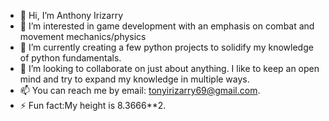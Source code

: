 - 👋 Hi, I’m Anthony Irizarry 
- 👀 I’m interested in game development with an emphasis on combat and movement mechanics/physics
- 🌱 I’m currently creating a few python projects to solidify my knowledge of python fundamentals.
- 💞️ I’m looking to collaborate on just about anything. I like to keep an open mind and try to expand my knowledge in multiple ways.
- 📫 You can reach me by email: tonyirizarry69@gmail.com.
- ⚡ Fun fact:My height is 8.3666**2.

<!---
AnthonyI-626/AnthonyI-626 is a ✨ special ✨ repository because its `README.md` (this file) appears on your GitHub profile.
You can click the Preview link to take a look at your changes.
--->
